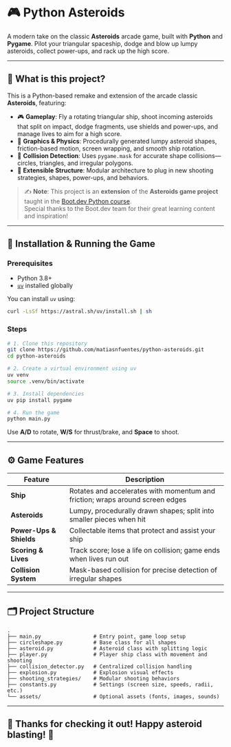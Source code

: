 # 🎮 Python Asteroids

A modern take on the classic **Asteroids** arcade game, built with **Python** and **Pygame**. Pilot your triangular spaceship, dodge and blow up lumpy asteroids, collect power-ups, and rack up the high score.

---

## 🧭 What is this project?

This is a Python-based remake and extension of the arcade classic **Asteroids**, featuring:

- 🎮 **Gameplay**: Fly a rotating triangular ship, shoot incoming asteroids that split on impact, dodge fragments, use shields and power-ups, and manage lives to aim for a high score.
- 🧱 **Graphics & Physics**: Procedurally generated lumpy asteroid shapes, friction-based motion, screen wrapping, and smooth ship rotation.
- 🎯 **Collision Detection**: Uses `pygame.mask` for accurate shape collisions—circles, triangles, and irregular polygons.
- 🔌 **Extensible Structure**: Modular architecture to plug in new shooting strategies, shapes, power-ups, and behaviors.

> ✍️ **Note**: This project is an **extension** of the **Asteroids game project** taught in the [Boot.dev Python course](https://boot.dev).  
> Special thanks to the Boot.dev team for their great learning content and inspiration!

---

## 💾 Installation & Running the Game

### Prerequisites

- Python 3.8+
- [`uv`](https://github.com/astral-sh/uv) installed globally

You can install `uv` using:

```bash
curl -LsSf https://astral.sh/uv/install.sh | sh
```

### Steps

```bash
# 1. Clone this repository
git clone https://github.com/matiasnfuentes/python-asteroids.git
cd python-asteroids

# 2. Create a virtual environment using uv
uv venv
source .venv/bin/activate

# 3. Install dependencies
uv pip install pygame

# 4. Run the game
python main.py
```

Use **A/D** to rotate, **W/S** for thrust/brake, and **Space** to shoot.

---

## ⚙️ Game Features

| Feature                 | Description                                                                   |
| ----------------------- | ----------------------------------------------------------------------------- |
| **Ship**                | Rotates and accelerates with momentum and friction; wraps around screen edges |
| **Asteroids**           | Lumpy, procedurally drawn shapes; split into smaller pieces when hit          |
| **Power-Ups & Shields** | Collectable items that protect and assist your ship                           |
| **Scoring & Lives**     | Track score; lose a life on collision; game ends when lives run out           |
| **Collision System**    | Mask-based collision for precise detection of irregular shapes                |

---

## 🗂️ Project Structure

```
.
├── main.py                 # Entry point, game loop setup
├── circleshape.py          # Base class for all shapes
├── asteroid.py             # Asteroid class with splitting logic
├── player.py               # Player ship class with movement and shooting
├── collision_detector.py   # Centralized collision handling
├── explosion.py            # Explosion visual effects
├── shooting_strategies/    # Modular shooting behaviors
├── constants.py            # Settings (screen size, speeds, radii, etc.)
└── assets/                 # Optional assets (fonts, images, sounds)
```

---

## 👋 Thanks for checking it out! Happy asteroid blasting! 🚀
